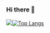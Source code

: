 ### Hi there 👋

![](https://github-readme-stats.vercel.app/api?username=badgerops&theme=gruvbox)[![Top Langs](https://github-readme-stats.vercel.app/api/top-langs/?username=badgerops&layout=donut-vertical)](https://github.com/badgerops/github-readme-stats)

<!--
**BadgerOps/badgerops** is a ✨ _special_ ✨ repository because its `README.md` (this file) appears on your GitHub profile.

Here are some ideas to get you started:

- 🔭 I’m currently working on ...
- 🌱 I’m currently learning ...
- 👯 I’m looking to collaborate on ...
- 🤔 I’m looking for help with ...
- 💬 Ask me about ...
- 📫 How to reach me: ...
- 😄 Pronouns: ...
- ⚡ Fun fact: ...
-->
